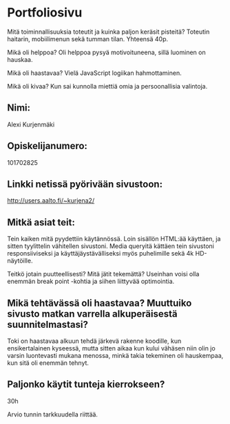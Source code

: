 # Portfoliosivu

Mitä toiminnallisuuksia toteutit ja kuinka paljon keräsit pisteitä?
Toteutin haitarin, mobiilimenun sekä tumman tilan. Yhteensä 40p.

Mikä oli helppoa?
Oli helppoa pysyä motivoituneena, sillä luominen on hauskaa. 

Mikä oli haastavaa?
Vielä JavaScript logiikan hahmottaminen. 

Mikä oli kivaa?
Kun sai kunnolla miettiä omia ja persoonallisia valintoja. 


## Nimi: 
Alexi Kurjenmäki

## Opiskelijanumero: 
101702825

## Linkki netissä pyörivään sivustoon:
http://users.aalto.fi/~kurjena2/

## Mitkä asiat teit: 
Tein kaiken mitä pyydettiin käytännössä. Loin sisällön HTML:ää käyttäen, ja sitten tyylittelin vähitellen sivustoni. Media queryitä kättäen tein sivustoni responsiiviseksi ja käyttäjäystävälliseksi myös puhelimille sekä 4k HD-näytöille. 

Teitkö jotain puutteellisesti? Mitä jätit tekemättä?
Useinhan voisi olla enemmän break point -kohtia ja siihen liittyvää optimointia.

## Mikä tehtävässä oli haastavaa? Muuttuiko sivusto matkan varrella alkuperäisestä suunnitelmastasi?
Toki on haastavaa alkuun tehdä järkevä rakenne koodille, kun ensikertalainen kyseessä, mutta sitten aikaa kun kului vähäsen niin olin jo varsin luontevasti mukana menossa, minkä takia tekeminen oli hauskempaa, kun sitä oli enemmän tehnyt.

## Paljonko käytit tunteja kierrokseen? 
30h

Arvio tunnin tarkkuudella riittää.
